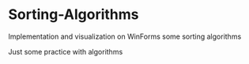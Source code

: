 # Sorting-Algorithms
Implementation and visualization on WinForms some sorting algorithms

Just some practice with algorithms
